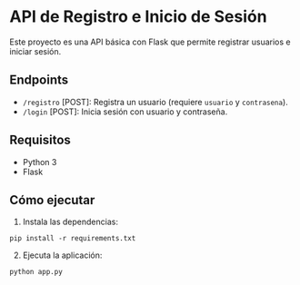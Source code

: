 # API de Registro e Inicio de Sesión

Este proyecto es una API básica con Flask que permite registrar usuarios e iniciar sesión.

## Endpoints

- `/registro` [POST]: Registra un usuario (requiere `usuario` y `contrasena`).
- `/login` [POST]: Inicia sesión con usuario y contraseña.

## Requisitos

- Python 3
- Flask

## Cómo ejecutar

1. Instala las dependencias:

```
pip install -r requirements.txt
```

2. Ejecuta la aplicación:

```
python app.py
```